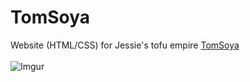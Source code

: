 # TomSoya

Website (HTML/CSS) for Jessie's tofu empire [TomSoya](www.tomsoya.co.uk)
<br>
<br>
![Imgur](https://i.imgur.com/mB34vzx.jpg)
